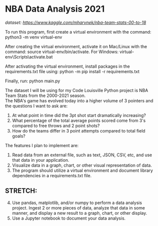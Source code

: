 # NBA Data Analysis 2021

<i> dataset: https://www.kaggle.com/mharvnek/nba-team-stats-00-to-18 </i>

To run this program, first create a virtual environment with the command: python3 -m venv virtual-env

After creating the virtual environment, activate it on Mac/Linux with the command: source virtual-env/bin/activate. For Windows: virtual-env\Scripts\activate.bat

After activating the virtual environment, install packages in the requirements.txt file using: python -m pip install -r requirements.txt

Finally, run: python main.py 

The dataset I will be using for my Code Louisville Python project is NBA Team Stats from the 2000-2021 season. <br>
The NBA's game has evolved today into a higher volume of 3 pointers and the questions I want to ask are:

  1. At what point in time did the 3pt shot start dramatically increasing?
  2. What percentage of the total average points scored come from 3's compared to free throws and 2 point shots?
  3. How do the teams differ in 3 point attempts compared to total field goals?

The features I plan to implement are:

  1. Read data from an external file, such as text, JSON, CSV, etc, and use that data in your application. 
  2. Visualize data in a graph, chart, or other visual representation of data. 
  3. The program should utilize a virtual environment and document library dependencies in a requirements.txt file. 

## STRETCH:

   4. Use pandas, matplotlib, and/or numpy to perform a data analysis project. Ingest 2 or more pieces of data, analyze that data in some manner, and display a new result to a graph, chart, or other display.
  5. Use a Jupyter notebook to document your data analysis.
